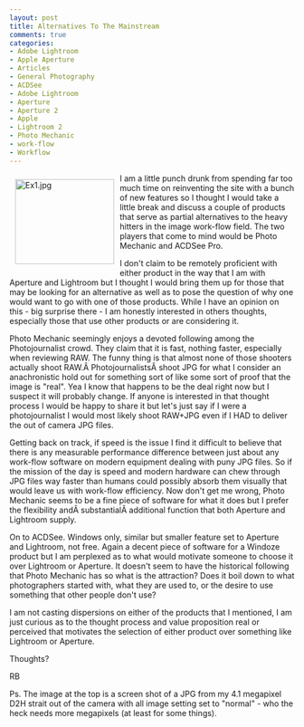 ```yaml
---
layout: post
title: Alternatives To The Mainstream
comments: true
categories:
- Adobe Lightroom
- Apple Aperture
- Articles
- General Photography
- ACDSee
- Adobe Lightroom
- Aperture
- Aperture 2
- Apple
- Lightroom 2
- Photo Mechanic
- work-flow
- Workflow
---
```

<a rel="lightbox" href="/wp-content/uploads/2009/04/Ex1.jpg"><img title="Ex1.jpg" src="/wp-content/uploads/2009/04/.thumbs/.Ex1.jpg" border="0" alt="Ex1.jpg" hspace="10" vspace="10" width="175" height="150" align="left" /></a>

I am a little punch drunk from spending far too much time on reinventing the site with a bunch of new features so I thought I would take a little break and discuss a couple of products that serve as partial alternatives to the heavy hitters in the image work-flow field. The two players that come to mind would be Photo Mechanic and ACDSee Pro.

I don't claim to be remotely proficient with either product in the way that I am with Aperture and Lightroom but I thought I would bring <!--more-->them up for those that may be looking for an alternative as well as to pose the question of why one would want to go with one of those products. While I have an opinion on this - big surprise there - I am honestly interested in others thoughts, especially those that use other products or are considering it.

Photo Mechanic seemingly enjoys a devoted following among the Photojournalist crowd. They claim that it is fast, nothing faster, especially when reviewing RAW. The funny thing is that almost none of those shooters actually shoot RAW.Â PhotojournalistsÂ shoot JPG for what I consider an anachronistic hold out for something sort of like some sort of proof that the image is "real". Yea I know that happens to be the deal right now but I suspect it will probably change. If anyone is interested in that thought process I would be happy to share it but let's just say if I were a photojournalist I would most likely shoot RAW+JPG even if I HAD to deliver the out of camera JPG files.

Getting back on track, if speed is the issue I find it difficult to believe that there is any measurable performance difference between just about any work-flow software on modern equipment dealing with puny JPG files. So if the mission of the day is speed and modern hardware can chew through JPG files way faster than humans could possibly absorb them visually that would leave us with work-flow efficiency. Now don't get me wrong, Photo Mechanic seems to be a fine piece of software for what it does but I prefer the flexibility andÂ substantialÂ additional function that both Aperture and Lightroom supply.

On to ACDSee. Windows only, similar but smaller feature set to Aperture and Lightroom, not free. Again a decent piece of software for a Windoze product but I am perplexed as to what would motivate someone to choose it over Lightroom or Aperture. It doesn't seem to have the historical following that Photo Mechanic has so what is the attraction? Does it boil down to what photographers started with, what they are used to, or the desire to use something that other people don't use?

I am not casting dispersions on either of the products that I mentioned, I am just curious as to the thought process and value proposition real or perceived that motivates the selection of either product over something like Lightroom or Aperture.

Thoughts?

RB

Ps. The image at the top is a screen shot of a JPG from my 4.1 megapixel D2H strait out of the camera with all image setting set to "normal" - who the heck needs more megapixels (at least for some things).